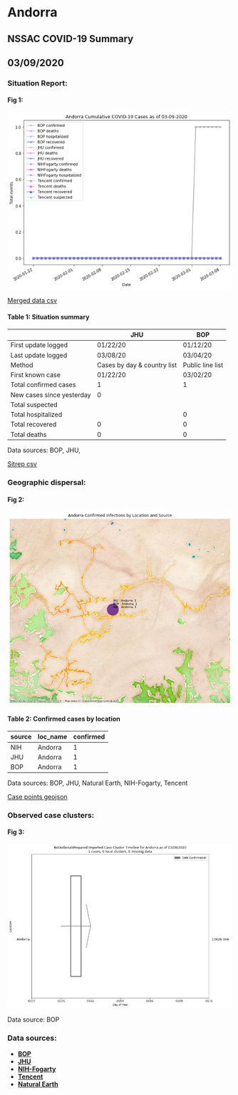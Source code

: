 # Andorra
## NSSAC COVID-19 Summary
## 03/09/2020



### Situation Report:
#### Fig 1:
![Andorra cases](../merged_histories/Andorra_merged_histories.png)

[Merged data csv](https://github.com/SchlittDataSci/SchlittDataSci.github.io/blob/master/data/tables/Andorra_merged_daily.csv)

#### Table 1: Situation summary


|                           | JHU                         | BOP              |
|---------------------------|-----------------------------|------------------|
| First update logged       | 01/22/20                    | 01/12/20         |
| Last update logged        | 03/08/20                    | 03/04/20         |
| Method                    | Cases by day & country list | Public line list |
| First known case          | 01/22/20                    | 03/02/20         |
| Total confirmed cases     | 1                           | 1                |
| New cases since yesterday | 0                           |                  |
| Total suspected           |                             |                  |
| Total hospitalized        |                             | 0                |
| Total recovered           | 0                           | 0                |
| Total deaths              | 0                           | 0                |

Data sources: BOP, JHU, 


[Sitrep csv](https://github.com/SchlittDataSci/SchlittDataSci.github.io/blob/master/data/tables/Andorra_sitrep.csv)

### Geographic dispersal:
#### Fig 2:
![Andorra mapped](../case_locs/Andorra_case_locs.png)

#### Table 2: Confirmed cases by location


| source   | loc_name   |   confirmed |
|----------|------------|-------------|
| NIH      | Andorra    |           1 |
| JHU      | Andorra    |           1 |
| BOP      | Andorra    |           1 |

Data sources: BOP, JHU, Natural Earth, NIH-Fogarty, Tencent


[Case points geojson](https://github.com/SchlittDataSci/SchlittDataSci.github.io/blob/master/data/shapes/Andorra_case_locs.geojson)

### Observed case clusters:
#### Fig 3:
![Andorra cases](../cluster_analysis/Andorra_imported_cases_BOP.png)



Data source: BOP


### Data sources:
* **[BOP](https://github.com/beoutbreakprepared/nCoV2019)**
* **[JHU](https://github.com/CSSEGISandData/COVID-19)** 
* **[NIH-Fogarty](https://docs.google.com/spreadsheets/d/1jS24DjSPVWa4iuxuD4OAXrE3QeI8c9BC1hSlqr-NMiU/edit#gid=1187587451)** 
* **[Tencent](https://news.qq.com/zt2020/page/feiyan.htm)**
* **[Natural Earth](https://www.naturalearthdata.com/forums/forum/natural-earth-map-data/cultural-vectors/admin-1-states-provinces-and-their-boundaries/)**

<!-- Global site tag (gtag.js) - Google Analytics -->
<script async src="https://www.googletagmanager.com/gtag/js?id=UA-158816269-1"></script>
<script>
  window.dataLayer = window.dataLayer || [];
  function gtag(){dataLayer.push(arguments);}
  gtag('js', new Date());

  gtag('config', 'UA-158816269-1');
</script>